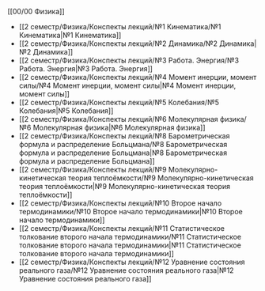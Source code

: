 [[00/00 Физика]]

- [[2 семестр/Физика/Конспекты лекций/№1 Кинематика/№1 Кинематика|№1 Кинематика]]
- [[2 семестр/Физика/Конспекты лекций/№2 Динамика/№2 Динамика|№2 Динамика]]
- [[2 семестр/Физика/Конспекты лекций/№3 Работа. Энергия/№3 Работа. Энергия|№3 Работа. Энергия]]
- [[2 семестр/Физика/Конспекты лекций/№4 Момент инерции, момент силы/№4 Момент инерции, момент силы|№4 Момент инерции, момент силы]]
- [[2 семестр/Физика/Конспекты лекций/№5 Колебания/№5 Колебания|№5 Колебания]]
- [[2 семестр/Физика/Конспекты лекций/№6 Молекулярная физика/№6 Молекулярная физика|№6 Молекулярная физика]]
- [[2 семестр/Физика/Конспекты лекций/№8 Барометрическая формула и распределение Больцмана/№8 Барометрическая формула и распределение Больцмана|№8 Барометрическая формула и распределение Больцмана]]
- [[2 семестр/Физика/Конспекты лекций/№9 Молекулярно-кинетическая теория теплоёмкости/№9 Молекулярно-кинетическая теория теплоёмкости|№9 Молекулярно-кинетическая теория теплоёмкости]]
- [[2 семестр/Физика/Конспекты лекций/№10 Второе начало термодинамики/№10 Второе начало термодинамики|№10 Второе начало термодинамики]]
- [[2 семестр/Физика/Конспекты лекций/№11 Статистическое толкование второго начала термодинамики/№11 Статистическое толкование второго начала термодинамики|№11 Статистическое толкование второго начала термодинамики]]
- [[2 семестр/Физика/Конспекты лекций/№12 Уравнение состояния реального газа/№12 Уравнение состояния реального газа|№12 Уравнение состояния реального газа]]